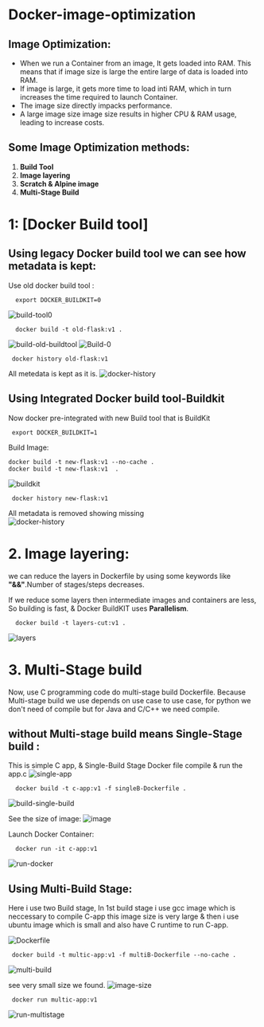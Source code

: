 # Docker-image-optimization

## Image Optimization:
- When we run a Container from an image, It gets loaded into RAM. This means that if image size is large the entire large of data is loaded into RAM.
- If image is large, it gets more time to load inti RAM, which in turn increases the time required to launch Container.
- The image size directly impacks performance.
- A large image size image size results in higher CPU & RAM usage, leading to increase costs.


## Some Image Optimization methods:
1. **Build Tool**
2. **Image layering**
3. **Scratch & Alpine image**
4. **Multi-Stage Build**

# 1: [Docker Build tool]

## Using legacy Docker build tool we can see how metadata is kept:
Use old docker build tool :

      export DOCKER_BUILDKIT=0

![build-tool0](https://github.com/user-attachments/assets/1aa82799-a044-4680-b3ef-4d909b20e40e)

      docker build -t old-flask:v1 .
      
![build-old-buildtool](https://github.com/user-attachments/assets/92d5f649-c535-4850-ad55-3570505e33ea)
![Build-0](https://github.com/user-attachments/assets/4199fb7d-df50-4f83-8ab6-1896707b9777)

     docker history old-flask:v1

All metedata is kept as it is.
![docker-history](https://github.com/user-attachments/assets/8c86b777-19e0-4ae3-a7a2-2eadcf07ee3f)
## Using Integrated Docker build tool-Buildkit
Now docker pre-integrated with new Build tool that is BuildKit

     export DOCKER_BUILDKIT=1

Build Image:

    docker build -t new-flask:v1 --no-cache .
    docker build -t new-flask:v1  .

![buildkit](https://github.com/user-attachments/assets/b2583bfd-810f-4170-aac2-b08498b9b62b)

     docker history new-flask:v1

All metadata is removed showing missing      
![docker-history](https://github.com/user-attachments/assets/5303283b-5da2-44a8-a328-9792697c50b2)

# 2. Image layering:
we can reduce the layers in Dockerfile by using some keywords like **"&&"**.Number of stages/steps decreases.

If we reduce some layers then intermediate images and containers are less, So building is fast, & Docker BuildKIT uses **Parallelism**.

      docker build -t layers-cut:v1 .
      
![layers](https://github.com/user-attachments/assets/9ac80c92-503d-4ca2-b4b4-3fc80d4c2608)

# 3. Multi-Stage build
Now, use C programming code do multi-stage build Dockerfile. Because Multi-stage build we use depends on use case to use case, for python we don't need of compile but for Java and C/C++ we need compile.

## without Multi-stage build means Single-Stage build :
This is simple C app, & Single-Build Stage Docker file compile & run the app.c
![single-app](https://github.com/user-attachments/assets/d1076e3f-9a30-468d-9a27-b197477a5443)

      docker build -t c-app:v1 -f singleB-Dockerfile .

![build-single-build](https://github.com/user-attachments/assets/5c05b855-ade2-4731-9c1a-c1a1d63f807c)

See the size of image:
![image](https://github.com/user-attachments/assets/4b554d78-1e9d-43a0-a21b-0f0b7ad785fb)

Launch Docker Container:

      docker run -it c-app:v1
      
![run-docker](https://github.com/user-attachments/assets/d19426c9-0233-43ca-be37-233e70306908)


## Using Multi-Build Stage:
Here i use two Build stage, In 1st build stage i use gcc image which is neccessary to compile C-app this image size is very large & then i use ubuntu image which is small and also have C runtime to run C-app.

![Dockerfile](https://github.com/user-attachments/assets/9649b271-8393-49b6-bd80-6aef0d5798fe)

     docker build -t multic-app:v1 -f multiB-Dockerfile --no-cache .

![multi-build](https://github.com/user-attachments/assets/4743de1c-e8c0-4890-80be-777992bff4c1)

see very small size we found.
![image-size](https://github.com/user-attachments/assets/211ce201-5f87-4df1-a926-9a42e3d4f965)

     docker run multic-app:v1
     
![run-multistage](https://github.com/user-attachments/assets/b6a04125-f234-47a9-a9cb-85017b685171)
